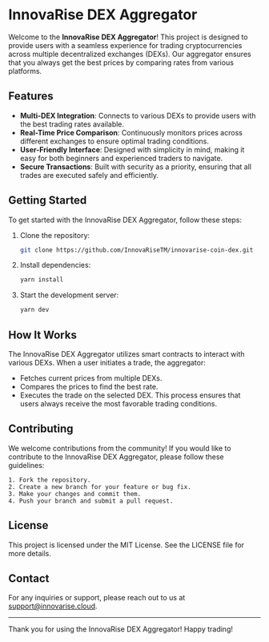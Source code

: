 # InnovaRise DEX Aggregator

Welcome to the **InnovaRise DEX Aggregator**! This project is designed to provide users with a seamless experience for trading cryptocurrencies across multiple decentralized exchanges (DEXs). Our aggregator ensures that you always get the best prices by comparing rates from various platforms.

## Features

- **Multi-DEX Integration**: Connects to various DEXs to provide users with the best trading rates available.
- **Real-Time Price Comparison**: Continuously monitors prices across different exchanges to ensure optimal trading conditions.
- **User-Friendly Interface**: Designed with simplicity in mind, making it easy for both beginners and experienced traders to navigate.
- **Secure Transactions**: Built with security as a priority, ensuring that all trades are executed safely and efficiently.

## Getting Started
To get started with the InnovaRise DEX Aggregator, follow these steps:

1. Clone the repository:
   ```bash
   git clone https://github.com/InnovaRiseTM/innovarise-coin-dex.git
   ```
2. Install dependencies:

   ```bash
   yarn install
   ```

3. Start the development server:
   ```bash
   yarn dev
   ```

## How It Works
The InnovaRise DEX Aggregator utilizes smart contracts to interact with various DEXs. When a user initiates a trade, the aggregator:
- Fetches current prices from multiple DEXs.
- Compares the prices to find the best rate.
- Executes the trade on the selected DEX.
This process ensures that users always receive the most favorable trading conditions.

## Contributing
We welcome contributions from the community! If you would like to contribute to the InnovaRise DEX Aggregator, please follow these guidelines:

    1. Fork the repository.
    2. Create a new branch for your feature or bug fix.
    3. Make your changes and commit them.
    4. Push your branch and submit a pull request.

## License
This project is licensed under the MIT License. See the LICENSE file for more details.

## Contact
For any inquiries or support, please reach out to us at support@innovarise.cloud.

---

Thank you for using the InnovaRise DEX Aggregator! Happy trading!
